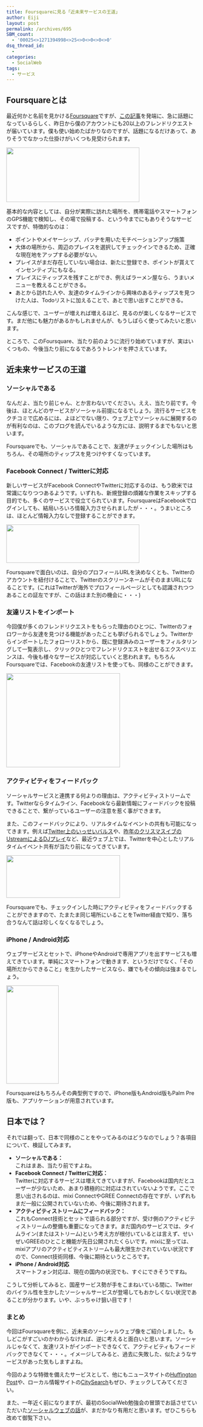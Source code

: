```yaml
---
title: Foursquareに見る「近未来サービスの王道」
author: Eiji
layout: post
permalink: /archives/695
SBM_count:
  - '00025<>1271394998<>25<>0<>0<>0<>0'
dsq_thread_id:
  - 
categories:
  - SocialWeb
tags:
  - サービス
---
```

<div class="wp_plus_one_button" style="margin: 0 8px 8px 0; float:left; ">
  <g:plusone href="http://devlog.agektmr.com/archives/695" callback="wp_plus_one_handler"></g:plusone>
</div>

## Foursquareとは

最近何かと名前を見かける<a href="http://foursquare.com/" target="_blank">Foursquare</a>ですが、<a href="http://www.ideaxidea.com/archives/2010/01/foursquare.html" target="_blank">この記事</a>を発端に、急に話題になっているらしく、昨日から僕のアカウントにも20以上のフレンドリクエストが届いています。僕も使い始めたばかりなのですが、話題になるだけあって、ありそうでなかった仕掛けがいくつも見受けられます。

[<img class="alignnone size-full wp-image-697" title="foursquare" src="http://devlog.agektmr.com/wp-content/uploads/2010/01/foursquare.png" alt="" width="351" height="144" />][1]

基本的な内容としては、自分が実際に訪れた場所を、携帯電話やスマートフォンのGPS機能で検知し、その場で投稿する、という今までにもありそうなサービスですが、特徴的なのは：

*   ポイントやメイヤーシップ、バッヂを用いたモチベーションアップ施策
*   大体の場所から、周辺のプレイスを選択してチェックインできるため、正確な現在地をアップする必要がない。
*   プレイスがまだ存在していない場合は、新たに登録でき、ポイントが貰えてインセンティブにもなる。
*   プレイスにティップスを残すことができ、例えばラーメン屋なら、うまいメニューを教えることができる。
*   あとから訪れた人や、友達のタイムラインから興味のあるティップスを見つけた人は、Todoリストに加えることで、あとで思い出すことができる。

こんな感じで、ユーザーが増えれば増えるほど、見るのが楽しくなるサービスです。まだ他にも魅力があるかもしれませんが、もうしばらく使ってみたいと思います。

ところで、このFoursquare、当たり前のように流行り始めていますが、実はいくつもの、今後当たり前になるであろうトレンドを押さえています。

## 近未来サービスの王道

### ソーシャルである

なんだよ、当たり前じゃん、とか言わないでください。ええ、当たり前です。今後は、ほとんどのサービスがソーシャル前提になるでしょう。流行るサービスをクチコミで広めるには、よほどでない限り、ウェブ上でソーシャルに展開するのが有利なのは、このブログを読んでいるような方には、説明するまでもないと思います。

Foursquareでも、ソーシャルであることで、友達がチェックインした場所はもちろん、その場所のティップスを見つけやすくなっています。

### Facebook Connect / Twitterに対応

新しいサービスがFacebook ConnectやTwitterに対応するのは、もう欧米では常識になりつつあるようです。いずれも、新規登録の煩雑な作業をスキップする目的でも、多くのサービスで役立てられています。FoursquareはFacebookでログインしても、結局いろいろ情報入力させられましたが・・・。うまいところは、ほとんど情報入力なしで登録することができます。

[<img title="foursquare-login" src="http://devlog.agektmr.com/wp-content/uploads/2010/01/foursquare-login.png" alt="" width="351" height="101" />][2]

Foursquareで面白いのは、自分のプロフィールURLを決めなくとも、Twitterのアカウントを紐付けることで、TwitterのスクリーンネームがそのままURLになることです。(これはTwitterが海外でプロフィールページとしても認識されつつあることの証左ですが、この話はまた別の機会に・・・)

### 友達リストをインポート

今回僕が多くのフレンドリクエストをもらった理由のひとつに、Twitterのフォロワーから友達を見つける機能があったことも挙げられるでしょう。Twitterからインポートしたフォローリストから、既に登録済みのユーザーをフィルタリングして一覧表示し、クリックひとつでフレンドリクエストを出せるエクスペリエンスは、今後も様々なサービスが対応していくと思われます。もちろんFoursquareでは、Facebookの友達リストを使っても、同様のことができます。

[<img class="alignnone size-medium wp-image-699" title="foursquare-friend-request" src="http://devlog.agektmr.com/wp-content/uploads/2010/01/foursquare-friend-request-300x248.png" alt="" width="300" height="248" />][3]

### アクティビティをフィードバック

ソーシャルサービスと連携する何よりの理由は、アクティビティストリームです。Twitterならタイムライン、Facebookなら最新情報にフィードバックを投稿できることで、繋がっているユーザーの注意を惹く事ができます。

また、このフィードバックにより、リアルタイムなイベントの共有も可能になってきます。例えば<a href="http://www.itmedia.co.jp/news/articles/0911/24/news072.html" target="_blank">Twitter上のいっせいバルス</a>や、<a href="http://tofubeats.blog107.fc2.com/blog-entry-235.html" target="_blank">昨年のクリスマスイブのUstreamによるDJプレイ</a>など、最近ウェブ上では、Twitterを中心としたリアルタイムイベント共有が当たり前になってきています。

[<img class="alignnone size-medium wp-image-698" title="foursquare-activity-feedback" src="http://devlog.agektmr.com/wp-content/uploads/2010/01/foursquare-activity-feedback-300x112.png" alt="" width="300" height="112" />][4]

Foursquareでも、チェックインした時にアクティビティをフィードバックすることができますので、たまたま同じ場所にいることをTwitter経由で知り、落ち合うなんて話は珍しくなくなるでしょう。

### iPhone / Android対応

ウェブサービスとセットで、iPhoneやAndroidで専用アプリを出すサービスも増えてきています。単純にスマートフォンで動きます、というだけでなく、「その場所だからできること」を生かしたサービスなら、嫌でもその傾向は強まるでしょう。

[<img class="alignnone size-full wp-image-701" title="foursquare-iphone" src="http://devlog.agektmr.com/wp-content/uploads/2010/01/foursquare-iphone.png" alt="" width="138" height="259" />][5]

Foursquareはもちろんその典型例ですので、iPhone版もAndroid版もPalm Pre版も、アプリケーションが用意されています。

## 日本では？

それでは翻って、日本で同様のことをやってみるのはどうなのでしょう？各項目について、検証してみます。

*   **ソーシャルである：**  
    これはまあ、当たり前ですよね。
*   **Facebook Connect / Twitterに対応：**  
    Twitterに対応するサービスは増えてきていますが、Facebookは国内だとユーザーが少ないため、あまり積極的に対応はされていないようです。ここで思い出されるのは、mixi ConnectやGREE Connectの存在ですが、いずれもまだ一般に公開されていないため、今後に期待されます。
*   **アクティビティストリームにフィードバック：**  
    これもConnect技術とセットで語られる部分ですが、受け側のアクティビティストリームの整備も重要になってきます。まだ国内のサービスでは、タイムライン(またはストリーム)という考え方が根付いているとは言えず、せいぜいGREEのひとこと機能が先日公開されたくらいです。mixiに至っては、mixiアプリのアクティビティストリームも最大限生かされていない状況ですので、Connect技術同様、今後に期待というところです。
*   **iPhone / Android対応**  
    スマートフォン対応は、現在の国内の状況でも、すぐにできそうですね。

こうして分析してみると、国産サービス勢が手をこまねいている間に、Twitterのバイラル性を生かしたソーシャルサービスが登場してもおかしくない状況であることが分かります。いや、ぶっちゃけ狙い目です！

### まとめ

今回はFoursquareを例に、近未来のソーシャルウェブ像をご紹介しました。もしどこがすごいのかわからなければ、逆に考えると面白いと思います。ソーシャルじゃなくて、友達リストがインポートできなくて、アクティビティもフィードバックできなくて・・・。イメージしてみると、過去に失敗した、似たようなサービスがあった気もしますよね。

今回のような特徴を備えたサービスとして、他にもニュースサイトの<a href="http://www.huffingtonpost.com/" target="_blank">Huffington Post</a>や、ローカル情報サイトの<a href="http://www.citysearch.com/" target="_blank">CitySearch</a>もぜひ、チェックしてみてください。

また、一年近く前になりますが、最初のSocialWeb勉強会の冒頭でお話させていただいた<a href="http://www.slideshare.net/agektmr/socialweb-vol1-presentation" target="_blank">ソーシャルウェブの話</a>が、まだかなり有用だと思います。ぜひこちらも改めて御覧下さい。

 [1]: http://devlog.agektmr.com/wp-content/uploads/2010/01/foursquare.png
 [2]: http://devlog.agektmr.com/wp-content/uploads/2010/01/foursquare-login.png
 [3]: http://devlog.agektmr.com/wp-content/uploads/2010/01/foursquare-friend-request.png
 [4]: http://devlog.agektmr.com/wp-content/uploads/2010/01/foursquare-activity-feedback.png
 [5]: http://devlog.agektmr.com/wp-content/uploads/2010/01/foursquare-iphone.png